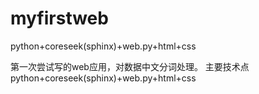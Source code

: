 # myfirstweb
python+coreseek(sphinx)+web.py+html+css


第一次尝试写的web应用，对数据中文分词处理。
主要技术点 python+coreseek(sphinx)+web.py+html+css
